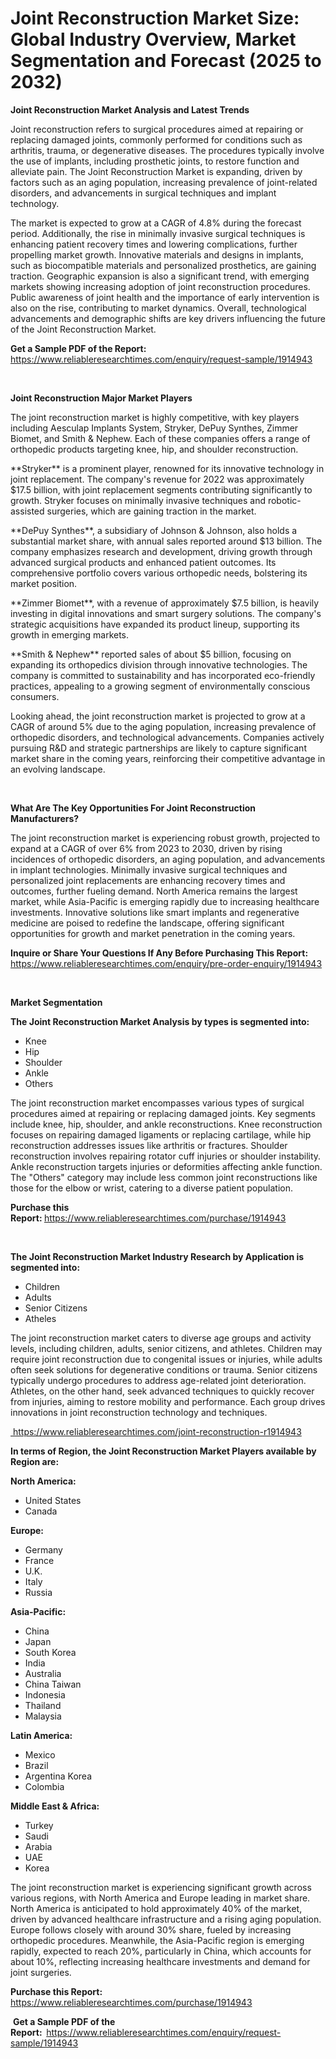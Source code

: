<p><h1>Joint Reconstruction Market Size: Global Industry Overview, Market Segmentation and Forecast (2025 to 2032)</h1></p><p><strong>Joint Reconstruction Market Analysis and Latest Trends</strong></p>
<p><p>Joint reconstruction refers to surgical procedures aimed at repairing or replacing damaged joints, commonly performed for conditions such as arthritis, trauma, or degenerative diseases. The procedures typically involve the use of implants, including prosthetic joints, to restore function and alleviate pain. The Joint Reconstruction Market is expanding, driven by factors such as an aging population, increasing prevalence of joint-related disorders, and advancements in surgical techniques and implant technology. </p><p>The market is expected to grow at a CAGR of 4.8% during the forecast period. Additionally, the rise in minimally invasive surgical techniques is enhancing patient recovery times and lowering complications, further propelling market growth. Innovative materials and designs in implants, such as biocompatible materials and personalized prosthetics, are gaining traction. Geographic expansion is also a significant trend, with emerging markets showing increasing adoption of joint reconstruction procedures. Public awareness of joint health and the importance of early intervention is also on the rise, contributing to market dynamics. Overall, technological advancements and demographic shifts are key drivers influencing the future of the Joint Reconstruction Market.</p></p>
<p><strong>Get a Sample PDF of the Report:&nbsp;</strong> <a href="https://www.reliableresearchtimes.com/enquiry/request-sample/1914943?utm_campaign=2216&utm_medium=2&utm_source=Github&utm_content=ia&utm_term=16042025&utm_id=joint-reconstruction">https://www.reliableresearchtimes.com/enquiry/request-sample/1914943</a></p>
<p>&nbsp;</p>
<p><strong>Joint Reconstruction Major Market Players</strong></p>
<p><p>The joint reconstruction market is highly competitive, with key players including Aesculap Implants System, Stryker, DePuy Synthes, Zimmer Biomet, and Smith & Nephew. Each of these companies offers a range of orthopedic products targeting knee, hip, and shoulder reconstruction.</p><p>**Stryker** is a prominent player, renowned for its innovative technology in joint replacement. The company's revenue for 2022 was approximately $17.5 billion, with joint replacement segments contributing significantly to growth. Stryker focuses on minimally invasive techniques and robotic-assisted surgeries, which are gaining traction in the market.</p><p>**DePuy Synthes**, a subsidiary of Johnson & Johnson, also holds a substantial market share, with annual sales reported around $13 billion. The company emphasizes research and development, driving growth through advanced surgical products and enhanced patient outcomes. Its comprehensive portfolio covers various orthopedic needs, bolstering its market position.</p><p>**Zimmer Biomet**, with a revenue of approximately $7.5 billion, is heavily investing in digital innovations and smart surgery solutions. The company's strategic acquisitions have expanded its product lineup, supporting its growth in emerging markets.</p><p>**Smith & Nephew** reported sales of about $5 billion, focusing on expanding its orthopedics division through innovative technologies. The company is committed to sustainability and has incorporated eco-friendly practices, appealing to a growing segment of environmentally conscious consumers.</p><p>Looking ahead, the joint reconstruction market is projected to grow at a CAGR of around 5% due to the aging population, increasing prevalence of orthopedic disorders, and technological advancements. Companies actively pursuing R&D and strategic partnerships are likely to capture significant market share in the coming years, reinforcing their competitive advantage in an evolving landscape.</p></p>
<p>&nbsp;</p>
<p><strong>What Are The Key Opportunities For Joint Reconstruction Manufacturers?</strong></p>
<p><p>The joint reconstruction market is experiencing robust growth, projected to expand at a CAGR of over 6% from 2023 to 2030, driven by rising incidences of orthopedic disorders, an aging population, and advancements in implant technologies. Minimally invasive surgical techniques and personalized joint replacements are enhancing recovery times and outcomes, further fueling demand. North America remains the largest market, while Asia-Pacific is emerging rapidly due to increasing healthcare investments. Innovative solutions like smart implants and regenerative medicine are poised to redefine the landscape, offering significant opportunities for growth and market penetration in the coming years.</p></p>
<p><strong>Inquire or Share Your Questions If Any Before Purchasing This Report:</strong> <a href="https://www.reliableresearchtimes.com/enquiry/pre-order-enquiry/1914943?utm_campaign=2216&utm_medium=2&utm_source=Github&utm_content=ia&utm_term=16042025&utm_id=joint-reconstruction">https://www.reliableresearchtimes.com/enquiry/pre-order-enquiry/1914943</a></p>
<p>&nbsp;</p>
<p><strong>Market Segmentation</strong></p>
<p><strong>The Joint Reconstruction Market Analysis by types is segmented into:</strong></p>
<p><ul><li>Knee</li><li>Hip</li><li>Shoulder</li><li>Ankle</li><li>Others</li></ul></p>
<p><p>The joint reconstruction market encompasses various types of surgical procedures aimed at repairing or replacing damaged joints. Key segments include knee, hip, shoulder, and ankle reconstructions. Knee reconstruction focuses on repairing damaged ligaments or replacing cartilage, while hip reconstruction addresses issues like arthritis or fractures. Shoulder reconstruction involves repairing rotator cuff injuries or shoulder instability. Ankle reconstruction targets injuries or deformities affecting ankle function. The "Others" category may include less common joint reconstructions like those for the elbow or wrist, catering to a diverse patient population.</p></p>
<p><strong>Purchase this Report:&nbsp;</strong><a href="https://www.reliableresearchtimes.com/purchase/1914943?utm_campaign=2216&utm_medium=2&utm_source=Github&utm_content=ia&utm_term=16042025&utm_id=joint-reconstruction">https://www.reliableresearchtimes.com/purchase/1914943</a></p>
<p>&nbsp;</p>
<p><strong>The Joint Reconstruction Market Industry Research by Application is segmented into:</strong></p>
<p><ul><li>Children</li><li>Adults</li><li>Senior Citizens</li><li>Atheles</li></ul></p>
<p><p>The joint reconstruction market caters to diverse age groups and activity levels, including children, adults, senior citizens, and athletes. Children may require joint reconstruction due to congenital issues or injuries, while adults often seek solutions for degenerative conditions or trauma. Senior citizens typically undergo procedures to address age-related joint deterioration. Athletes, on the other hand, seek advanced techniques to quickly recover from injuries, aiming to restore mobility and performance. Each group drives innovations in joint reconstruction technology and techniques.</p></p>
<p><a href="https://www.reliableresearchtimes.com/joint-reconstruction-r1914943?utm_campaign=2216&utm_medium=2&utm_source=Github&utm_content=ia&utm_term=16042025&utm_id=joint-reconstruction">&nbsp;https://www.reliableresearchtimes.com/joint-reconstruction-r1914943</a></p>
<p><strong>In terms of Region, the Joint Reconstruction Market Players available by Region are:</strong></p>
<p>
    <p> <strong> North America: </strong>
        <ul>
            <li>United States</li>
            <li>Canada</li>
        </ul>
        </p> 
    <p> <strong> Europe: </strong>
        <ul>
            <li>Germany</li>
            <li>France</li>
            <li>U.K.</li>
            <li>Italy</li>
            <li>Russia</li>
        </ul>
        </p> 
    <p> <strong> Asia-Pacific: </strong>
        <ul>
            <li>China</li>
            <li>Japan</li>
            <li>South Korea</li>
            <li>India</li>
            <li>Australia</li>
            <li>China Taiwan</li>
            <li>Indonesia</li>
            <li>Thailand</li>
            <li>Malaysia</li>
        </ul>
        </p> 
    <p> <strong> Latin America: </strong>
        <ul>
            <li>Mexico</li>
            <li>Brazil</li>
            <li>Argentina Korea</li>
            <li>Colombia</li>
        </ul>
        </p> 
    <p> <strong> Middle East & Africa: </strong>
        <ul>
            <li>Turkey</li>
            <li>Saudi</li>
            <li>Arabia</li>
            <li>UAE</li>
            <li>Korea</li>
        </ul>
    </p>
    </p>
<p><p>The joint reconstruction market is experiencing significant growth across various regions, with North America and Europe leading in market share. North America is anticipated to hold approximately 40% of the market, driven by advanced healthcare infrastructure and a rising aging population. Europe follows closely with around 30% share, fueled by increasing orthopedic procedures. Meanwhile, the Asia-Pacific region is emerging rapidly, expected to reach 20%, particularly in China, which accounts for about 10%, reflecting increasing healthcare investments and demand for joint surgeries.</p></p>
<p><strong>Purchase this Report: </strong><a href="https://www.reliableresearchtimes.com/purchase/1914943?utm_campaign=2216&utm_medium=2&utm_source=Github&utm_content=ia&utm_term=16042025&utm_id=joint-reconstruction">https://www.reliableresearchtimes.com/purchase/1914943</a></p>
<p>&nbsp;<strong>Get a Sample PDF of the Report:&nbsp;&nbsp;</strong><a href="https://www.reliableresearchtimes.com/enquiry/request-sample/1914943?utm_campaign=2216&utm_medium=2&utm_source=Github&utm_content=ia&utm_term=16042025&utm_id=joint-reconstruction">https://www.reliableresearchtimes.com/enquiry/request-sample/1914943</a></p>
<p><strong></strong></p>
<p><p></p><p></p><p></p></p>